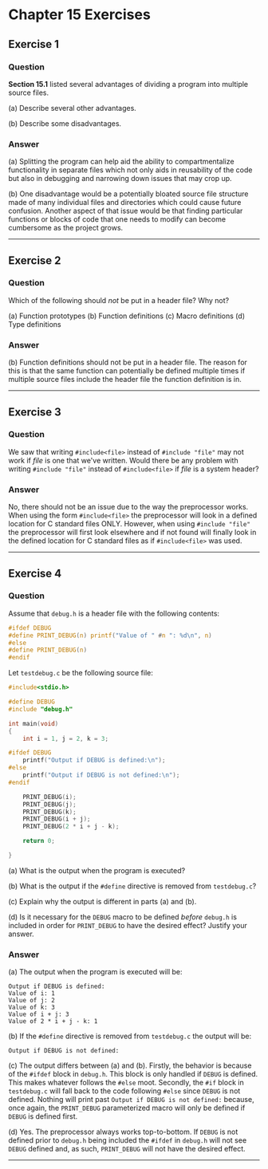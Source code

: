 # Chapter 15 Exercises #

## Exercise 1 ##

### **Question** ##

**Section 15.1** listed several advantages of dividing a program into multiple source files.

(a) Describe several other advantages.

(b) Describe some disadvantages.

### **Answer**  ###

(a) Splitting the program can help aid the ability to compartmentalize functionality in separate files which not only aids in reusability of the code but also in debugging and narrowing down issues that may crop up.

(b) One disadvantage would be a potentially bloated source file structure made of many individual files and directories which could cause future confusion. Another aspect of that
issue would be that finding particular functions or blocks of code that one needs to modify can become cumbersome as the project grows. 

---

## Exercise 2 ##

### **Question** ##

Which of the following should *not* be put in a header file? Why not?

(a) Function prototypes
(b) Function definitions
(c) Macro definitions
(d) Type definitions

### **Answer**  ###

(b) Function definitions should not be put in a header file. The reason for this is that the same function can potentially be defined multiple times if multiple source files include the header file the function definition is in.

---

## Exercise 3 ##

### **Question** ##

We saw that writing `#include<file>` instead of `#include "file"` may not work if *file* is one that we've written. Would there be any problem with writing `#include "file"` instead of `#include<file>` if *file* is a system header?

### **Answer**  ###

No, there should not be an issue due to the way the preprocessor works. When using the form `#include<file>` the preprocessor will look in a defined location for C standard files ONLY. However, when using `#include "file"` the preprocessor will first look elsewhere and if not found will finally look in the defined location for C standard files as if `#include<file>` was used.

---

## Exercise 4 ##

### **Question** ##

Assume that `debug.h` is a header file with the following contents:

```C
#ifdef DEBUG
#define PRINT_DEBUG(n) printf("Value of " #n ": %d\n", n)  
#else
#define PRINT_DEBUG(n)
#endif
```

Let `testdebug.c` be the following source file:

```C
#include<stdio.h>

#define DEBUG
#include "debug.h"

int main(void) 
{
    int i = 1, j = 2, k = 3;

#ifdef DEBUG
    printf("Output if DEBUG is defined:\n");
#else
    printf("Output if DEBUG is not defined:\n");
#endif

    PRINT_DEBUG(i);
    PRINT_DEBUG(j);
    PRINT_DEBUG(k);
    PRINT_DEBUG(i + j);
    PRINT_DEBUG(2 * i + j - k);

    return 0;

}
```
(a) What is the output when the program is executed?

(b) What is the output if the `#define` directive is removed from `testdebug.c`?

(c) Explain why the output is different in parts (a) and (b).

(d) Is it necessary for the `DEBUG` macro to be defined *before* `debug.h` is included in order for `PRINT_DEBUG` to have the desired effect? Justify your answer.

### **Answer**  ###

(a) The output when the program is executed will be:

```
Output if DEBUG is defined:
Value of i: 1
Value of j: 2
Value of k: 3
Value of i + j: 3
Value of 2 * i + j - k: 1
```

(b) If the `#define` directive is removed from `testdebug.c` the output will be:

```
Output if DEBUG is not defined:
```
(c) The output differs between (a) and (b). Firstly, the behavior is because of the `#ifdef` block in `debug.h`. This block is only handled if `DEBUG` is defined. This makes whatever follows the `#else` moot. Secondly, the `#if` block in `testdebug.c` will fall back to the code following `#else` since `DEBUG` is not defined. Nothing will print past `Output if DEBUG is not defined:` because, once again, the `PRINT_DEBUG` parameterized macro will only be defined if `DEBUG` is defined first.

(d) Yes. The preprocessor always works top-to-bottom. If `DEBUG` is not defined prior to `debug.h` being included the `#ifdef` in `debug.h` will not see `DEBUG` defined and, as such, `PRINT_DEBUG` will not have the desired effect.

---
